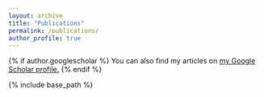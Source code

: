 ```yaml
---
layout: archive
title: "Publications"
permalink: /publications/
author_profile: true
---
```


{% if author.googlescholar %}
  You can also find my articles on <u><a href="{{author.googlescholar}}">my Google Scholar profile</a>.</u>
{% endif %}

{% include base_path %}

<script type="text/javascript" src="https://cdn.rawgit.com/pcooksey/bibtex-js/ef59e62c/src/bibtex_js.js"></script>
<bibtex src="my_publications.bib"></bibtex>
<div id="bibtex_display"></div>

<!--
2017
------
* [The radiation environment on the surface of Mars - Summary of model calculations and comparison to RAD data](https://doi.org/10.1016/j.lssr.2017.06.003)
* [Simulation of the GCR spectrum in the Mars curiosity rover's RAD detector using MCNP6](https://doi.org/10.1016/j.lssr.2017.07.003)
-->

